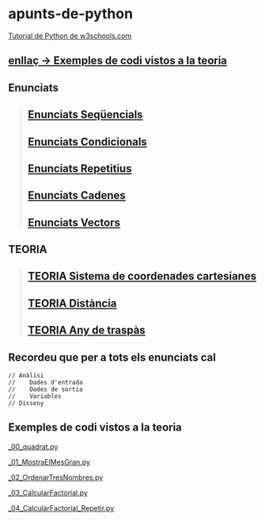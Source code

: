 # apunts-de-python

[Tutorial de Python de w3schools.com](https://joanpardogine.github.io/apunts-de-python/python-tutorial.html)


## [enllaç -> Exemples de codi vistos a la teoria](#exemples-de-codi-vistos-a-la-teoria)

## Enunciats

> ## [Enunciats Seqüencials](./01-enunciats-sequencials.md)
> 
> ## [Enunciats Condicionals](./02-enunciats-condicionals.md)
> 
> ## [Enunciats Repetitius](./03-enunciats-repetitius.md)
> 
> ## [Enunciats Cadenes](./04-enunciats-cadenes.md)
> 
> ## [Enunciats Vectors](./05-enunciats-vectors.md)


## TEORIA

> ## [TEORIA **Sistema de coordenades cartesianes**](./teoria/teo-01-sistema-coordenades-cartesianes.md)
>
> ## [TEORIA **Distància**](./teoria/teo-02-distancia.md)
>
> ## [TEORIA **Any de traspàs**](./teoria/teo-03-any-de-traspas.md)

## Recordeu que per a tots els enunciats cal

   ```
   // Anàlisi
   // 	 Dades d'entrada
   // 	 Dades de sortia
   // 	 Variables
   // Disseny
   ```


## Exemples de codi vistos a la teoria

[_00_quadrat.py](./fitxers/_00_quadrat.py)

[_01_MostraElMesGran.py](./fitxers/_01_MostraElMesGran.py)

[_02_OrdenarTresNombres.py](./fitxers/_02_OrdenarTresNombres.py)

[_03_CalcularFactorial.py](./fitxers/_03_CalcularFactorial.py)

[_04_CalcularFactorial_Repetir.py](./fitxers/_04_CalcularFactorial_Repetir.py)
